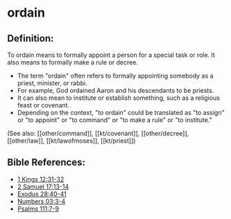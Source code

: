 # ordain #

## Definition: ##

To ordain means to formally appoint a person for a special task or role. It also means to formally make a rule or decree.

* The term "ordain" often refers to formally appointing somebody as a priest, minister, or rabbi.
* For example, God ordained Aaron and his descendants to be priests.
* It can also mean to institute or establish something, such as a religious feast or covenant.
* Depending on the context, "to ordain" could be translated as "to assign" or "to appoint" or "to command" or "to make a rule" or "to institute."

(See also: [[other/command]], [[kt/covenant]], [[other/decree]], [[other/law]], [[kt/lawofmoses]], [[kt/priest]])

## Bible References: ##

* [1 Kings 12:31-32](en/tn/1ki/help/12/31)
* [2 Samuel 17:13-14](en/tn/2sa/help/17/13)
* [Exodus 28:40-41](en/tn/exo/help/28/40)
* [Numbers 03:3-4](en/tn/num/help/03/03)
* [Psalms 111:7-9](en/tn/psa/help/111/07)